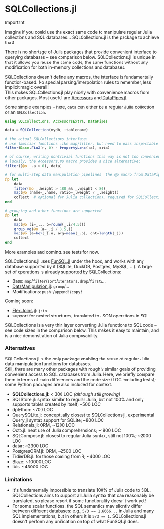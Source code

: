 # SQLCollections.jl

> [!IMPORTANT]
> Imagine if you could use the exact same code to manipulate regular Julia collections and SQL databases... SQLCollections.jl is the package to achieve that!

There is no shortage of Julia packages that provide convenient interface to querying databases – see comparison below. SQLCollections.jl is unique in that it allows you reuse the same code, the same functions without any modification for both in-memory collections and databases.

SQLCollections doesn't define any macros, the interface is fundamentally function-based. No special parsing/interpolation rules to remember, less implicit magic overall! \
This makes SQLCollections.jl play nicely with convenience macros from other packages. Most useful are [Accessors](https://github.com/JuliaObjects/Accessors.jl) and [DataPipes.jl](https://github.com/JuliaAPlavin/DataPipes.jl).

Some simple examples – here, `data` can either be a regular Julia collection or an `SQLCollection`.
```julia
using SQLCollections, AccessorsExtra, DataPipes

data = SQLCollection(mydb, :tablename)

# the actual SQLCollections interface:
# use familiar functions like map/filter, but need to pass inspectable function objects – not anonymous functions like x -> x.a > 0
filter(Base.Fix2(>, 0) ∘ PropertyLens(:a), data)

# of course, writing nontrivial functions this way is not too convenient
# luckily, the Accessors.@o macro provides a nice alternative:
filter((@o _.a > 0), data)

# for multi-step data manipulation pipelines, the @p macro from DataPipes is a natural fit:
@p let
    data
    filter(@o _.height > 180 && _.weight < 80)
    map(@o (name=_.name, ratio=_.weight / _.height))
    collect  # optional for Julia collections, required for SQLCollections – returns a StructArray for them
end

# grouping and other functions are supported
@p let
    data
    map(@o (i=_.i, b=round(_.i/4.5)))
    group_vg(@o (a=_.i / 3.5,))
    map(@o (a=key(_).a, avg=mean(_.b), cnt=length(_)))
    collect
end
```
More examples and coming, see tests for now.

SQLCollections.jl uses [FunSQL.jl](https://github.com/MechanicalRabbit/FunSQL.jl/tree/master) under the hood, and works with any database supported by it (SQLite, DuckDB, Postgres, MySQL, ...). A large set of operations is already supported by SQLCollections:
- Base: `map`/`filter`/`sort`/`Iterators.drop`/`first`/...
- [DataManipulation.jl](https://github.com/JuliaAPlavin/DataManipulation.jl): `group`/...
- Modifications: `push!`/`append!`/`copy!`

Coming soon:
- [FlexiJoins.jl](https://github.com/JuliaAPlavin/FlexiJoins.jl): `join`
- support for nested structures, translated to JSON operations in SQL

SQLCollections is a very thin layer converting Julia functions to SQL code – see code sizes in the comparison below. This makes it easy to maintain, and is a nice demonstration of Julia composability.

### Alternatives

SQLCollections.jl is the only package enabling the reuse of regular Julia data manipulation functions for databases. \
Still, there are many other packages with roughly similar goals of providing convenient access to SQL databases from Julia. Here, we briefly compare them in terms of main differences and the code size (LOC excluding tests); some Python packages are also included for context.
  - **SQLCollections.jl**: < 300 LOC *(although still growing)*
  - SQLStore.jl: syntax similar to regular Julia, but not 100% and only supports tables created by itself; ~500 LOC
  - dplython: ~700 LOC
  - QuerySQLite.jl: conceptually closest to SQLCollections.jl, experimental Query.jl syntax support for SQLite; ~800 LOC
  - Relationals.jl: ORM, ~1200 LOC
  - Octo.jl: neat use of Julia comprehensions; ~1800 LOC
  - SQLCompose.jl: closest to regular Julia syntax, still not 100%; ~2000 LOC
  - datar: ~2300 LOC
  - PostgresORM.jl: ORM, ~2500 LOC
  - TidierDB.jl: for those coming from R; ~4000 LOC
  - Blaze: ~10000 LOC
  - Ibis: ~43000 LOC

### Limitations

- It's fundamentally impossible to translate 100% of Julia code to SQL. SQLCollections aims to support all Julia syntax that can reasonably be translated, so please report if some functionality doesn't work yet!
- For some scalar functions, the SQL semantics may slightly differ between different databases: e.g., `5/3 == 1.6666...` in Julia and many SQL implementations, but in others it is `5/3 == 1`.  SQLCollections.jl doesn't perform any unification on top of what FunSQL.jl does.
